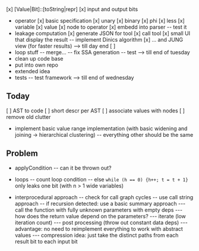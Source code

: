 [x] [Value|Bit]::[toString|repr]
[x] input and output bits
- operator
[x] basic specification
[x] unary
[x] binary
[x] phi
[x] less
[x] variable
[x] value 
[x] node to operator
[x] embedd into parser
-- test it
- leakage computation
[x] generate JSON for tool
[x] call tool
[x] small UI that display the result
-- implement Dinics algorithm
[x] … and JUNG view (for faster results) --> till day end
[ ]
- loop stuff
-- merge…
-- fix SSA generation
-- test                  --> till end of tuesday
- clean up code base
- put into own repo
- extended idea          
- tests
-- test framework        --> till end of wednesday


Today
-----
[ ] AST to code
[ ] short descr per AST
[ ] associate values with nodes
[ ] remove old clutter


- implement basic value range implementation (with basic widening and joining → hierarchical clustering)
-- everything other should be the same 

Problem
-------
- applyCondition
-- can it be thrown out?

- loops
-- count loop condition
-- else `while (h == 0) {h++; t = t + 1}` only leaks one bit (with n > 1 wide variables)

- interprocedural approach
-- check for call graph cycles
-- use call string approach
-- if recursion detected: use a basic summary approach
--- call the function with fully unknown parameters with empty deps
--- how does the return value depend on the parameters?
--- iterate (low iteration count)
--- post processing (throw out constant data deps)
--- advantage: no need to reimplement everything to work with abstract values
--- compression idea: just take the distinct paths from each result bit to each input bit
